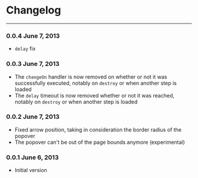 Changelog
=========

---

### 0.0.4    June 7, 2013

* `delay` fix

### 0.0.3    June 7, 2013

* The `changeOn` handler is now removed on whether or not it was successfully executed, notably on `destroy` or when another step is loaded
* The `delay` timeout is now removed whether or not it was reached, notably on `destroy` or when another step is loaded

### 0.0.2    June 7, 2013

* Fixed arrow position, taking in consideration the border radius of the popover
* The popover can't be out of the page bounds anymore (experimental)

### 0.0.1    June 6, 2013

* Initial version
